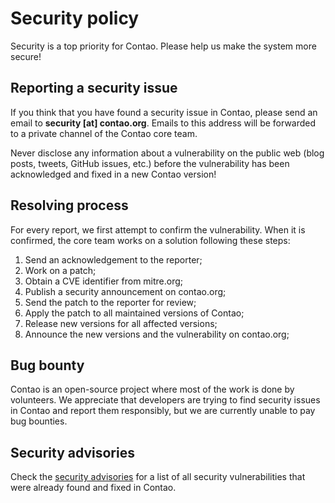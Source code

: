 # Security policy

Security is a top priority for Contao. Please help us make the system more
secure!

## Reporting a security issue

If you think that you have found a security issue in Contao, please send an
email to **security [at] contao.org**. Emails to this address will be forwarded
to a private channel of the Contao core team.

Never disclose any information about a vulnerability on the public web (blog
posts, tweets, GitHub issues, etc.) before the vulnerability has been
acknowledged and fixed in a new Contao version!

## Resolving process

For every report, we first attempt to confirm the vulnerability. When it is
confirmed, the core team works on a solution following these steps:

1. Send an acknowledgement to the reporter;
2. Work on a patch;
3. Obtain a CVE identifier from mitre.org;
4. Publish a security announcement on contao.org;
5. Send the patch to the reporter for review;
6. Apply the patch to all maintained versions of Contao;
7. Release new versions for all affected versions;
8. Announce the new versions and the vulnerability on contao.org;

## Bug bounty

Contao is an open-source project where most of the work is done by volunteers.
We appreciate that developers are trying to find security issues in Contao and
report them responsibly, but we are currently unable to pay bug bounties.

## Security advisories

Check the [security advisories][1] for a list of all security vulnerabilities
that were already found and fixed in Contao.

[1]: https://github.com/contao/contao/security/advisories
